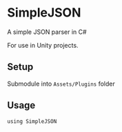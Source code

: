 # SimpleJSON
A simple JSON parser in C#

For use in Unity projects.

## Setup
Submodule into `Assets/Plugins` folder

## Usage
`using SimpleJSON`
